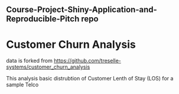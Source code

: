 ## Course-Project-Shiny-Application-and-Reproducible-Pitch repo

# Customer Churn Analysis
data is forked from https://github.com/treselle-systems/customer_churn_analysis

This analysis basic distrubtion of Customer Lenth of Stay (LOS) for a sample Telco

